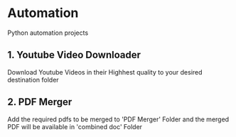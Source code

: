 # Automation
<p> Python automation projects </p>
<h2>1. Youtube Video Downloader</h2>
<p>Download Youtube Videos in their Highhest quality to your desired destination folder</p>
<h2>2. PDF Merger</h2>
<p>Add the required pdfs to be merged to 'PDF Merger' Folder and the merged PDF will be available in 'combined doc' Folder</p>
